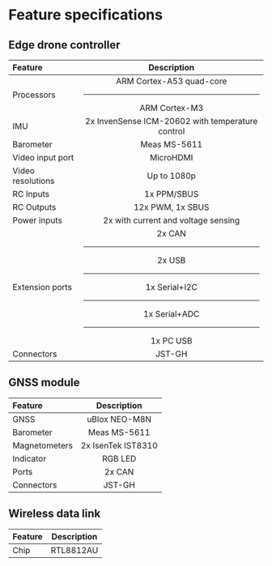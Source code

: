 # Feature specifications

## Edge drone controller

| Feature | Description |
|:-|:-:|
| Processors |ARM Cortex-A53 quad-core<hr>ARM Cortex-M3|
| IMU | 2x InvenSense ICM-20602 with temperature control |
| Barometer | Meas MS-5611 |
| Video input port | MicroHDMI |
| Video resolutions | Up to 1080p |
| RC Inputs | 1x PPM/SBUS |
| RC Outputs | 12x PWM, 1x SBUS |
| Power inputs | 2x with current and voltage sensing |
| Extension ports | 2x CAN<hr> 2x USB<hr> 1x Serial+I2C<hr> 1x Serial+ADC<hr>1x PC USB |
| Connectors | JST-GH |

## GNSS module

| Feature | Description |
|:-|:-:|
| GNSS | uBlox NEO-M8N |
| Barometer | Meas MS-5611 |
| Magnetometers | 2x IsenTek IST8310 |
| Indicator | RGB LED |
| Ports | 2x CAN |
| Connectors | JST-GH |

## Wireless data link

| Feature | Description |
|:-|:-:|
|Chip | RTL8812AU |
